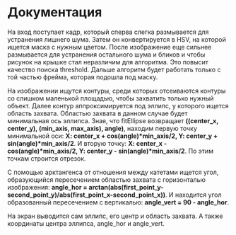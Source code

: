 # Документация

На вход поступает кадр, который сперва слегка размывается для устранения лишнего шума.
Затем он конвертируется в HSV, на которой ищется маска с нужным цветом.
После изображение еще сильнее размывается для устранения остального шума и бликов и чтобы рисунок на крышке стал неразличим для алгоритма. Это повысит качество поиска threshold.
Дальше алгоритм будет работать только с той частью фрейма, которая подошла под маску.

На изображении ищутся контуры, среди которых отсеиваются контуры со слишком маленькой площадью, чтобы захватить только нужный объект.
Далее контур аппроксимируется под эллипс, у которого ищется область захвата.
Областью захвата в данном случае будет минимальная ось эллипса.
Зная, что fitEllipse возвращает **((center_x, center_y), (min_axis, max_axis), angle)**,
находим первую точку минимальной оси: __X: center_x + cos(angle)*min_axis/2,  Y: center_y + sin(angle)*min_axis/2__.
И вторую точку: __X: center_x - cos(angle)*min_axis/2,  Y: center_y - sin(angle)*min_axis/2__.
По этим точкам строится отрезок.

С помощью арктангенса от отношения между катетами ищется угол, образующийся пересечением областью захвата c горизонталью изображения: 
**angle_hor = arctan(abs(first_point_y-second_point_y)/abs(first_point_x-second_point_x))**.
И находится угол образованный пересечением с вертикалью:
**angle_vert = 90 - angle_hor**.

На экран выводится сам эллипс, его центр и область захвата.
А также координаты центра эллипса, angle_hor и angle_vert.
